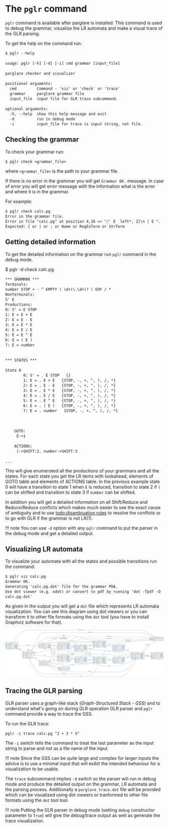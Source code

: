 # The `pglr` command

`pglr` command is available after parglare is installed. This command is used to
debug the grammar, visualize the LR automata and make a visual trace of the GLR
parsing.

To get the help on the command run:

    $ pglr --help

    usage: pglr [-h] [-d] [-i] cmd grammar [input_file]

    parglare checker and visualizer

    positional arguments:
      cmd         Command - 'viz' or 'check' or 'trace'
      grammar     parglare grammar file
      input_file  input file for GLR trace subcommand.

    optional arguments:
      -h, --help  show this help message and exit
      -d          run in debug mode
      -i          input_file for trace is input string, not file.



## Checking the grammar

To check your grammar run:

    $ pglr check <grammar_file>

where `<grammar_file>` is the path to your grammar file.

If there is no error in the grammar you will get `Grammar OK.` message. In case
of error you will get error message with the information what is the error and
where it is in the grammar.

For example:

    $ pglr check calc.pg
    Error in the grammar file.
    Error in file "calc.pg" at position 4,16 => "/' E  left*, 2}\n | E ".
    Expected: { or | or ; or Name or RegExTerm or StrTerm


## Getting detailed information

To get the detailed information on the grammar run `pglr` command in the debug mode.


   $ pglr -d check calc.pg

    *** GRAMMAR ***
    Terminals:
    number STOP + - ^ EMPTY ) \d+(\.\d+)? ( EOF / *
    NonTerminals:
    S' E
    Productions:
    0: S' = E STOP
    1: E = E + E
    2: E = E - E
    3: E = E * E
    4: E = E / E
    5: E = E ^ E
    6: E = ( E )
    7: E = number


    *** STATES ***

    State 0
            0: S' = . E STOP   {}
            1: E = . E + E   {STOP, -, +, ^, ), /, *}
            2: E = . E - E   {STOP, -, +, ^, ), /, *}
            3: E = . E * E   {STOP, -, +, ^, ), /, *}
            4: E = . E / E   {STOP, -, +, ^, ), /, *}
            5: E = . E ^ E   {STOP, -, +, ^, ), /, *}
            6: E = . ( E )   {STOP, -, +, ^, ), /, *}
            7: E = . number   {STOP, -, +, ^, ), /, *}



        GOTO:
         E->1

        ACTIONS:
         (->SHIFT:2, number->SHIFT:3

    ...


This will give enumerated all the productions of your grammars and all the
states. For each state you get the LR items with lookahead, elements of GOTO
table and elements of ACTIONS table. In the previous example state 0 will have a
transition to state 1 when `E` is reduced, transition to state 2 if `(` can
be shifted and transition to state 3 if `number` can be shifted.

In addition you will get a detailed information on all Shift/Reduce and
Reduce/Reduce conflicts which makes much easier to see the exact cause of
ambiguity and to use [todo:disambiuation rules]() to resolve the conflicts or to
go with GLR if the grammar is not LR(1).


!!! note
    You can use `-d` option with any `pglr` command to put the parser in the debug
    mode and get a detailed output.


## Visualizing LR automata

To visualize your automata with all the states and possible transitions run the
command:

    $ pglr viz calc.pg
    Grammar OK.
    Generating 'calc.pg.dot' file for the grammar PDA.
    Use dot viewer (e.g. xdot) or convert to pdf by running 'dot -Tpdf -O calc.pg.dot'

As given in the output you will get a `dot` file which represents LR automata
visualization. You can see this diagram using dot viewers or you can transform
it to other file formats using the `dot` tool (you have to install Graphviz
software for that).

![Calc LR automata](./images/calc.pg.dot.png)



## Tracing the GLR parsing

GLR parser uses a graph-like stack (_Graph-Structured Stack - GSS_) and to
understand what's going on during GLR operation GLR parser and `pglr` command
provide a way to trace the GSS.

To run the GLR trace:

    pglr -i trace calc.pg "2 + 3 * 5"

The `-i` switch tells the command to treat the last parameter as the input
string to parse and not as a file name of the input.


!!! note
    Since the GSS can be quite large and complex for larger inputs the advice is
    to use a minimal input that will exibit the intended behaviour for a
    visualization to be usable.

The `trace` subcommand implies `-d` switch so the parser will run in debug mode
and produce the detailed output on the grammar, LR automata and the parsing process.
Additionally a `parglare_trace.dot` file will be provided which can be
visualized using dot viewers or tranformed to other file formats using the `dot`
tool tool.

!!! note
    Putting the GLR parser in debug mode (setting `debug` constructor parameter
    to `True`) will give the debug/trace output as well as generate the trace
    visualization.
